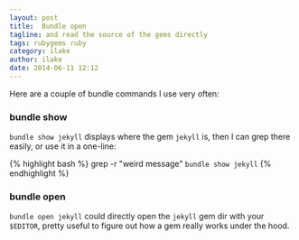 ```yaml
---
layout: post
title:  Bundle open
tagline: and read the source of the gems directly
tags: rubygems ruby
category: ilake
author: ilake
date: 2014-06-11 12:12
---
```

Here are a couple of bundle commands I use very often:

### bundle show

`bundle show jekyll` displays where the gem `jekyll` is, then I can grep there easily, or use it in a one-line:

{% highlight bash %}
grep -r "weird message" `bundle show jekyll`
{% endhighlight %}

### bundle open

`bundle open jekyll` could directly open the `jekyll` gem dir with your `$EDITOR`, pretty useful to figure out how a gem really works under the hood.
